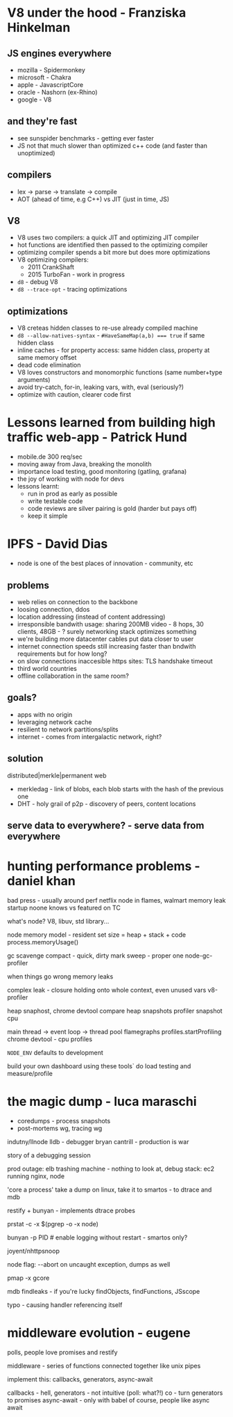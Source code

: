 # V8 under the hood - Franziska Hinkelman

## JS engines everywhere

* mozilla - Spidermonkey
* microsoft - Chakra
* apple - JavascriptCore
* oracle - Nashorn (ex-Rhino)
* google - V8

## and they're fast

* see sunspider benchmarks - getting ever faster
* JS not that much slower than optimized c++ code (and faster than unoptimized)

## compilers

* lex -> parse -> translate -> compile
* AOT (ahead of time, e.g C++) vs JIT (just in time, JS)

## V8

* V8 uses two compilers: a quick JIT and optimizing JIT compiler
* hot functions are identified then passed to the optimizing compiler
* optimizing compiler spends a bit more but does more optimizations
* V8 optimizing compilers:
    * 2011 CrankShaft
    * 2015 TurboFan - work in progress
* `d8` - debug V8
* `d8 --trace-opt` - tracing optimizations

## optimizations

* V8 creteas hidden classes to re-use already compiled machine
* `d8 --allow-natives-syntax` - `#HaveSameMap(a,b) === true` if same hidden class
* inline caches - for property access: same hidden class, property at same memory offset
* dead code elimination
* V8 loves constructors and monomorphic functions (same number+type arguments)
* avoid try-catch, for-in, leaking vars, with, eval (seriously?)
* optimize with caution, clearer code first

# Lessons learned from building high traffic web-app  - Patrick Hund
* mobile.de 300 req/sec
* moving away from Java, breaking the monolith
* importance load testing, good monitoring (gatling, grafana)
* the joy of working with node for devs
* lessons learnt:
    * run in prod as early as possible
    * write testable code
    * code reviews are silver pairing is gold (harder but pays off)
    * keep it simple

# IPFS - David Dias

* node is one of the best places of innovation - community, etc

## problems

* web relies on connection to the backbone
* loosing connection, ddos
* location addressing (instead of content addressing)
* irresponsible bandwith usage:  sharing 200MB video - 8 hops, 30 clients, 48GB - ? surely networking stack optimizes something
* we're building more datacenter cables put data closer to user
* internet connection speeds still increasing faster than bndwith requirements but for how long?
* on slow connections inaccesible https sites: TLS handshake timeout
* third world countries
* offline collaboration in the same room?

## goals?

* apps with no origin
* leveraging network cache
* resilient to network partitions/splits
* internet - comes from intergalactic network, right?

## solution

distributed|merkle|permanent web

* merkledag - link of blobs, each blob starts with the hash of the previous one
* DHT - holy grail of p2p - discovery of peers, content locations

## serve data to everywhere?  - serve data from everywhere

# hunting performance problems - daniel khan

bad press - usually around perf
netflix node in flames, walmart memory leak
startup noone knows vs featured on TC

what's node? V8, libuv, std library...

node memory model - resident set size = heap + stack + code
process.memoryUsage()

gc
scavenge compact - quick, dirty
mark sweep - proper one
node-gc-profiler

when things go wrong
memory leaks

complex leak - closure holding onto whole context, even unused vars
v8-profiler

heap snaphost, chrome devtool compare heap snapshots
profiler snapshot
cpu

main thread -> event loop -> thread pool
flamegraphs
profiles.startProfiling
chrome devtool - cpu profiles

`NODE_ENV` defaults to development

build your own dashboard using these tools`
do load testing and measure/profile

# the magic dump - luca maraschi

* coredumps - process snapshots
* post-mortems wg, tracing wg

indutny/llnode
lldb - debugger
bryan cantrill - production is war

story of a debugging session

prod outage: elb trashing machine - nothing to look at, debug
stack: ec2 running nginx, node

'core a process'
take a dump on linux, take it to smartos - to dtrace and mdb

restify + bunyan - implements dtrace probes

prstat -c -x $(pgrep -o -x node)

bunyan -p PID # enable logging without restart - smartos only?

joyent/nhttpsnoop

node flag: --abort on uncaught exception, dumps as well

pmap -x
gcore

mdb findleaks - if you're lucky
findObjects, findFunctions, JSscope

typo - causing handler referencing itself

# middleware evolution - eugene

polls, people love promises
and restify

middleware - series of functions connected together like unix pipes

implement this:
callbacks, generators, async-await

callbacks - hell,
generators - not intuitive (poll: what?!)
co - turn generators to promises
async-await - only with babel of course, people like async await
